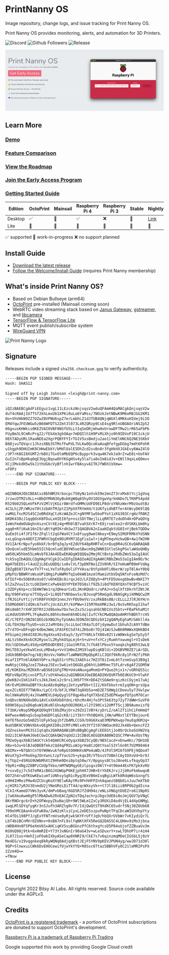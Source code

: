 # PrintNanny OS

Image repository, change logs, and issue tracking for Print Nanny OS.

Print Nanny OS provides monitoring, alerts, and automation for 3D Printers.

![Discord](https://img.shields.io/discord/773452324692688956)
![Github Followers](https://img.shields.io/github/followers/leigh-johnson?style=social)
![Release](https://img.shields.io/github/release-date-pre/bitsy-ai/printnanny-os)

![Print Nanny Header](https://github.com/bitsy-ai/printnanny-os/raw/main/images/header.png)

## Learn More

### [Demo](https://www.print-nanny.com/)
### [Feature Comparison](https://print-nanny.com/devices/releases/)
### [View the Roadmap](https://bitsy-ai.notion.site/Print-Nanny-Roadmap-7b48a2c8d83248eea2de14edfeaf52ee)
### [Join the Early Access Program](https://www.print-nanny.com/subscriptions/checkout)
### [Getting Started Guide](https://bitsy-ai.notion.site/Getting-Started-with-Print-Nanny-OS-817bc65297ff44a085120c663dced5f3)


| Edition | OctoPrint | Mainsail | Raspberry Pi 4 | Raspberry Pi 3 | Stable                                                                    | Nightly                                                                    |
|---------|-----------|----------|----------------|----------------|---------------------------------------------------------------------------|----------------------------------------------------------------------------|
| Desktop | ✅         | 🚧        | ✅              | ❌              | 🚧 | [Link](https://dl.printnanny.ai/printnanny-os/octoprint-bullseye-arm64/nightly/) |
| Lite    | 🚧         | 🚧        | 🚧              | 🚧              |   🚧                                                                        | 🚧                                                                           | 

✅ supported
🚧 work-in-progress
❌ no support planned

## Install Guide

* [Download the latest release](https://github.com/bitsy-ai/printnanny-os/releases)
* [Follow the Welcome/Install Guide](https://www.print-nanny.com/devices/welcome/) (requires Print Nanny membership)

## What's inside Print Nanny OS?

* Based on Debian Bullseye (arm64)
* [OctoPrint](https://octoprint.org/) pre-installed (Mainsail coming soon)
* WebRTC video streaming stack based on [Janus Gateway](https://github.com/meetecho/janus-gateway), [gstreamer](https://gstreamer.freedesktop.org/), and [libcamera](https://libcamera.org/)
* [TensorFlow & TensorFlow Lite](https://www.tensorflow.org/)
* MQTT event publish/subscribe system
* [WireGuard VPN](https://www.wireguard.com/)

![Print Nanny Logo](https://github.com/bitsy-ai/octoprint-nanny-plugin/raw/main/docs/images/logo.jpg)

## Signature

Releases include a signed `sha256.checksum.gpg` to verify authenticity.
```
-----BEGIN PGP SIGNED MESSAGE-----
Hash: SHA512

Signed off by Leigh Johnson <leigh@print-nanny.com>
-----BEGIN PGP SIGNATURE-----

iQIzBAEBCgAdFiEEguz1vgL11LEzckzNnjsqsV2wduQFAmH4QaMACgkQnjsqsV2w
duT4cRAAj1U7TSf2khLmxUb1XPKi0uLo6YaMss/7NOzkJetNBwK9M6oM8JGG2KM1
0o+VhVHkN9ZZ7OZwZ8VPNU6spZ7erLmbhLZ1dJTUB4QNjqWUXl4MKkuHIUej9iIO
EM4YqwJFEUWGw5zB66WFDTS2Zmt3l073L4R2QRzp9CsE4sg9RlnUBOAOriNSZp52
06gxusKHWkis0KEZVAI0VBF0NSfU5LLtIq5eDRjmhwHxUrowDFTMw2irR65aFbPb
FUyBm3L9CmRcPrg22/fEkXm3ghOAq+7mDQIlh1H9PsMiXhjo9h9IDVxP19C1ckjU
OEhTADyURL1RaaNEEa2XgrPQBYFYIrTG1V5xsBmdju2ao1iYmElHNC6Q2NE3SKbV
B88jvuTQVqcc1JhzsXBb3STMsfFwPdL7ULKw0QcoKaAoqBfefgpDGbg7mdt6PohR
u1hgph9DHUImK9CHHwEbkY/bMdlUalE5DhZcd2svBn8r3fgHkHXJGkEvy6WaZ4lO
/3P7rK8GI8XGMT2rbBXiTGxOlmMbEQP6cBypprh3vqw4K7ekJa9rZ+wE0i+UoFAV
GuI2n7sBpHkqOqE3UgjBqsw6hYKGgHSv4y5la7ia8oIm8idJv+ENll9qxLeQ0mvv
XCjIMxkdH5w5kJ1thUG6cVyBflnhIwrFBAsyvAITKJfWDX1VXmw=
=FOPz
-----END PGP SIGNATURE-----
```
```
-----BEGIN PGP PUBLIC KEY BLOCK-----

mQINBGHJObIBEACxz8bhNMJXrbocpc7S0yNz1oVvk59e2mnZ73rxMx6tYcj1gVoq
JrzwcDTMZs9LL+nBbQYMbN3OyBukKgWQq65hyOV1OGVgwVqrkHADo7LTKHP54pdd
R529b025QLmVFkPzV2MlVjKGir8WrdfvOMMcUdFD9ELP8droYNhzWerM9zUudtBz
4CSLhjZP/WRze70tJzbAhTMJptZ1PpXXfRYmkH/t1UKfyidkBTferAtWcyD69lQQ
xwMULfncMJS4SC2eBRdXqCtzKcWAZeJC+gNYMF1w5boPYot1zKG303CrgHzfR8KZ
bKDK438zJ1qqQdsK8FDuLxHIEI6fp+nsiSDtTNejlLLqRRTE7zdoDh4k+DPaQOYg
IeWsFmdmOUAqhnXsznCVrXEz4g+Mh0lB7vah5XrK7+E0jrsmleo2rdVSKKLUm0hy
xgq0+RfiKwk16nI9/uBtYqMIKrdkSwJ71QAGBVA2nIaaHZqktUG0InYjBekTQDDw
QuEm3ti4fJFIf6rZFqllt2qGfWaVCYJx8fuyg9wmlNkey+E9mySIMdFRMkVYdSNN
sxLqGngvk48EFZJFWRVCbgEm9DiMYM71EgFia1wl+j4gM7mqvHzkwQB+4w1fW2HN
XV1IArKrNpxfyo8kkF/brBfq3qJy+EZdUY648pRHRTxCn+Quq0R4u5C6vQARAQAB
tDxQcmludE5hbm55IChQcmludCBOYW5ueSBwcm9qZWN0IGtleSkgPGxlaWdoQHBy
aW50LW5hbm55LmNvbT6JAk4EEwEKADgWIQQQa2MmjRCtBxtpJRdbZWo53aIgIAUC
Yck5sgIbAQULCQgHAgYVCgkICwIEFgIDAQIeAQIXgAAKCRBbZWo53aIgIAm9D/9c
NpH7bEEOi+l4uUZjL6EuUQDQ/io8vlVLf3pDNTNo1ZIV0hR/5IYeHuWPB9mFVdAg
Z8ZgB587IkYwvTV7T+xLYeTxF8yOoliFYVAsa/8tFpUkHTi0berW/zpT8lAvY0bQ
pMpFU/BBWRYsWsoUPiQHgiPuNWMVfqIo0kW01mzmlMamiUtbVDq5NfxFceNzMd7c
GfIGf+Ov5O6hRsUs07/v6hKEBc8irqxJd3/LFZODyh+4PtFD5UexgbbwBv4NXI7Y
blZaZVuuI3ctLO8IbHtCxPw6kQSYPYEKTDS8slf9ZbJi0dfKENYQXnT9CBf5viVC
z3ZDFy6Vp+cc5EHW7Wo1rqJQHearCvEL3KnRQUdrc/oPAJ+n5qlXftDkrhTZNtJK
Bq/O90FaVqre7TXOyuI+1L0Q5ftNhbwvSx/BJoxqP5RmGgdL9BASgKyikMNQCw2M
cfRJG1FuYtijvYSR8FVVXQV1nmsJVrFDU9eVV/zxzRkB8s8B/cELLL2JlRJ6YH/n
55OMG060lCdQ6cA7x4TcjUc42LKY/kUPWw+J15M7KmXMKz3w1/0xSvRKhxpI1haf
DKs8m8t7rX4F2DTRt2Jd8bokw7Dx7wcZxz5ziqsahbCND1Vo3Sbtv+FBaPkhaM1t
uLHdUU59hPPL7FqAwbhL08hhc0emh6h0D1dqlIufCYkCMwQQAQoAHRYhBDhTrcH5
dC/C7EPZrONZ6CQEGzbXBQJhyTpSAAoJEONZ6CQEGzbX12gQAMyEghaM/GAkll4a
CdLfEH39pf5yU5+sdc2JxMYO4sjSciLGoCtR4a7LOfjdymwDut1bhuhZcA9Y7dBm
sTrd7O+oDFnqQr6dbmJWmL1FASFECSd74iZK6o8r7Dj41WzSJwB60RWWxXQHkBD4
MfGipm1j064IX8JKc0g4Xxo92vEay5/3yVTY6RLkfX88v0Zt1vW8Wxkg5eTpSy5f
sALtz50eXknbCR2RyoxlL2RyhkOSpLmj6+5+uV+nfxYCzjRumhYxwumgl+VIsDe6
XUclGDS6wRi45dynGM5DdDtB9Ij1Ga1VRfUL7cfG4ElPbox5Yaoqkihg88hS3wLQ
9HiTE0JyeVkwVCeoLzMDeAy+VvV1H0eZJM19lwpDiqKBlUi+2DGBVM8ZE7iArSDL
2dGk9BBhQm7ng/kBj0UsVv/kW9oflaWRW9IMpQbpRlLC3QXf9kRc8y1FrN2fiP6H
0iafIIPTn6lAXWXYOPrx/6gU31rtP9iIXAEhic7HZ3T8iIvmL0tTznmSvp53B9g1
mwNtpjC60gJzeI7bAvpJ5ExcSw6ietQ6GDLgD6htLb0MhmcTSFLdrv6gAf2SDM5W
zE/KOKEHa/MZKkRraB3681GFgTMU+U4sANuxgaMnmQ+PYQue2hjx1+/vGRhQS5ic
MQFoVBpCMjcxn1PTLF/sOYAhwGs2uQINBGHJOeEBEADINVQVRTh0EdKUC9+VlwhF
yDeKBJvIkK1X4TcsJkkJkmCx2c9rx1JH5FTYK+DD4ZtSOAm9rqizKcCOyjm17uAj
hKrEvM10KHaDBFYXcAzA8z0q06pjZeYzymPDb+tII2/KkFbkotrmIyqON+grsUpa
opxZCc8IEf7TWU8x/LpCCrD/bFJLYRW73q8Xb5a+mD2E7SHWg1CDeeu5y73Vwlpw
HolXW4aRU9j4xJVwWMEVLO4pQyglGf0qp46afqXTXbnEZ5dEPKwgefQfpsM76Car
SnQDvcNVNXHxD0u1AVCxXkRXb8YdnLr6hcMz4Hjfo3Pt5k63tp72yT7dWW+SuVF0
609K56yu2xD6q6uW1UKxNlGhvAphOO2R6KLvl2YI90Cx12UMfTScj3B9AumxisfQ
lT3bK/eNspSMDgKQO9q9YI8bZMajOrx29ZU1lVBY4/yDrLZ/oAlZf11hCiFmHmQf
W4Pwox4W6nqScbap5mGDFCqG2cK8/iiY3kYrYhhBQ4VLjXW/wM8xtlEYTBojou+E
U4fEf6ozGo5mDZSlUFyk5opjhf2bAMLCCG9/b9G6XxaD3MDPWXwqo7muEqd6MJq+
NuU5BK9CVONVXbkvOEgHXID0s2CMfcMNlx4V3YfIt07dWOacK02Jk48b+QencFZ3
JQZnoikenPK3S1IqtqOx2QARAQABiQRsBBgBCgAgFiEEEGtjJo0QrQcbaSUXW2Vq
Od2iICAFAmHJOeECGwICQAkQW2VqOd2iICDBdCAEGQEKAB0WIQSC7PW+AvXUsTNy
TM2eOyqxXbB25AUCYck54QAKCRCeOyqxXbB25CyQD/9B5Cacd+vDnw4Kc/7QH1OE
XBx+bJu+blBJoDBEBfmkzCQd4qFM2LuWJgrHa8CzQ8tYoalS3YlGn0t7U2M98464
kBIMx++N7QAtCnT6YW9WvukfeRpGtO0HHXsNPm4uWD/4JFUl5MI6fG9PEj9QDo4T
WVuX7g3+FRo6kgJOnYwnLtzpTYacUJ5+ykqoIR/VTbssV7UBmlCAyIOXvUd+br9J
kjTUp2+45RGG9UWbMhXtZ9Hhm9Dni0ptq50w/Y/0pgoys8CtoJ8ne6LvfkqyOp37
Y0pRi+UNgJZ8BPzCUdpTkbo/mMTWQMqyGEzlpsgvz06lY+4t96m44EsFK7pkXvRU
T+svvEyj7c5d7eMA1cB6GJXGWGpP6KEjphHX7JHB+ErYkEKJrvjJjbRoFkmbwqoB
OO72h4ruOfKUwKEwiumTiUNhsySg01cRyg3EeVB6mIxqBgiLWfk8RdqW6sGxngfS
o9H4IHReiPHw4UZCUcgKoXY9ElwKAyYRs9PnhHFPZnhAqaezSBQbELnJuu7mXTbO
njHIR17yR3V3EnmdU2jYNeGMzLDiTT4d/qcWXxyVk++t7Jl18iii8RP0b2gdIcna
VCkIrKameD7VWs3yvK/dmPvbBaq/6GD5RJfZdH94z/eNLsVNGgtDUEZro611Np0S
j7a6XmxAwm0gP5lMbADwb2RnEACZpN2xTQqJachrpJbgv3dE6s8oJmjQGV7pVNgC
8KrRNOrgc6rD+h2OFWxpyZkuNajQh+9Wl5WLm1ZxCy3RUXiD4odVjEL4d4pGNMgL
iwqLMlSDYqfygKr3nSJufh3ARZtg0v7F/IdjQwQtST9XdKC65udrfSNj38ZOUb68
709ehMCQAankvGFwK0a/2wN2zKlsiCyxL2eDESszpuPwNptTFqCDcaWIUXVhpYty
Hl4fDi198PfJ/gExYFNTrmVse0yRjwkSKYFrUffJq9/hbQXrUVbWr7vKIydiQr7L
LbT4b1BCnMVrOZUNnv+0sBA7nFL9slfqNKtXFX5ReGQ2DA5SC4LQHmv9iMo3jbna
cWDB4Hn8F5P6eXmV6SxAHCiqKVSsuBGGnzPfC6thxgYcsD5P84uUjofZZBuaUv3m
KG9UQ98j9tk+6xHmRIE+Y73YJxNGnIr98aG43v+wLeSDuxrY+swLTDhUP7ir4iH4
JL07J1us+HehIjoFOabIXbyASeCap8XNRI9/CkE7s7v6qinzmqMOeCIGSbL5j0zV
Me4EG/x19vqgnkeq8kRyWQNq0AdjqXBstJEjF5YNV9pKEVJPUN4yg/wwJD71d30l
9QP+5lnwxuiCWk6DvEHOCewifUjwYkYYQ+R8Ssc6Ttaz5BBhVFy8C21leMRIPsPX
2Zzm4Q==
=TNuw
-----END PGP PUBLIC KEY BLOCK-----
```

## License

Copyright 2022 Bitsy AI Labs. All rights reserved. Source code available under the AGPLv3.

## Credits

[OctoPrint is a registered trademark](https://octoprint.org/) - a portion of OctoPrint subscriptions are donated to support OctoPrint's development.

[Raspberry Pi is a trademark of Raspberry Pi Trading](https://www.raspberrypi.com/)

Google supported this work by providing Google Cloud credit
